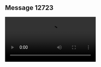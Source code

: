 ## Message 12723



![Video](https://data.iron-swords.co.il/2024/October/18/https://data.iron-swords.co.il/2024/October/18/12723/12723_media.mp4)
